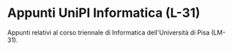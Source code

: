 # Appunti UniPI Informatica (L-31)
Appunti relativi al corso triennale di Informatica dell'Università di Pisa (LM-31).
